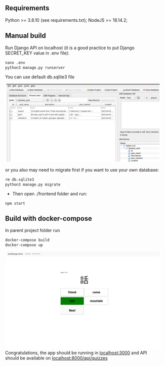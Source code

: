 ## Requirements
Python >= 3.8.10 (see requirements.txt);
NodeJS >= 18.14.2;

## Manual build
Run Django API on localhost (it is a good practice to put Django SECRET_KEY value in .env file):
```
nano .env
python3 manage.py runserver
```
You can use default db.sqlite3 file

![image](../screenshots/db_view.png)

or you also may need to migrate first if you want to use your own database:
```
rm db.sqlite3
python3 manage.py migrate
```
- Then open ./frontend folder and run:
```
npm start
```

## Build with docker-compose
In parent project folder run
```
docker-compose build
docker-compose up
```
![image](../screenshots/jlpt-5.png)
Congratulations, the app should be running in [localhost:3000](http://localhost:3000)
and API should be available on [localhost:8000/api/quizzes](http://localhost:8000/api/quizzes)
